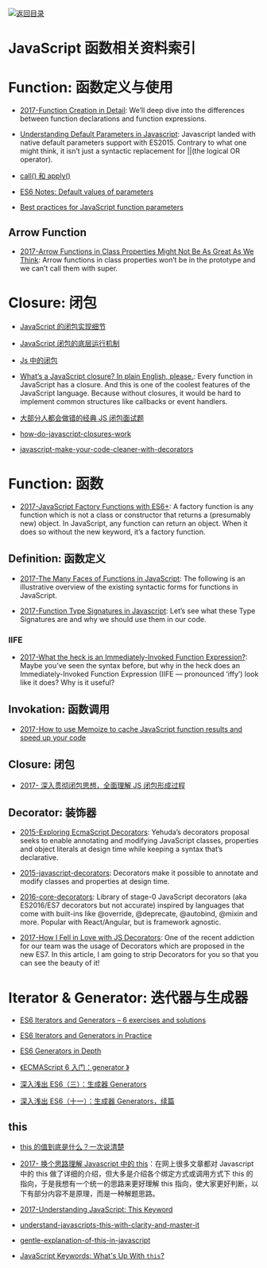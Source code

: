 [![返回目录](https://parg.co/UGo)](https://github.com/wxyyxc1992/Awesome-Links) 


# JavaScript 函数相关资料索引

# Function: 函数定义与使用

* [2017-Function Creation in Detail](https://parg.co/U5f): We’ll deep dive into the differences between function declarations and function expressions.

- [Understanding Default Parameters in Javascript](https://parg.co/Urp): Javascript landed with native default parameters support with ES2015. Contrary to what one might think, it isn’t just a syntactic replacement for ||(the logical OR operator).

- [call() 和 apply()](https://zhuanlan.zhihu.com/p/24465043)

- [ES6 Notes: Default values of parameters](https://parg.co/UpD)

- [Best practices for JavaScript function parameters](http://codeutopia.net/blog/2016/11/24/best-practices-for-javascript-function-parameters/)

## Arrow Function

* [2017-Arrow Functions in Class Properties Might Not Be As Great As We Think](https://parg.co/U5R): Arrow functions in class properties won’t be in the prototype and we can’t call them with super.

# Closure: 闭包

* [JavaScript 的闭包实现细节](https://zhuanlan.zhihu.com/p/25296587)

* [JavaScript 闭包的底层运行机制](http://www.tuicool.com/articles/NVBrMvU)

* [Js 中的闭包](https://zhuanlan.zhihu.com/p/24432678)

* [What’s a JavaScript closure? In plain English, please.](http://6me.us/PxYRL): Every function in JavaScript has a closure. And this is one of the coolest features of the JavaScript language. Because without closures, it would be hard to implement common structures like callbacks or event handlers.

- [大部分人都会做错的经典 JS 闭包面试题](http://www.cnblogs.com/xxcanghai/p/4991870.html)

- [how-do-javascript-closures-work](http://stackoverflow.com/questions/111102/how-do-javascript-closures-work)

- [javascript-make-your-code-cleaner-with-decorators](https://medium.com/front-end-hacking/javascript-make-your-code-cleaner-with-decorators-d34fc72af947)

# Function: 函数

* [2017-JavaScript Factory Functions with ES6+](https://parg.co/bay): A factory function is any function which is not a class or constructor that returns a (presumably new) object. In JavaScript, any function can return an object. When it does so without the new keyword, it’s a factory function.

## Definition: 函数定义

* [2017-The Many Faces of Functions in JavaScript](https://parg.co/bgS): The following is an illustrative overview of the existing syntactic forms for functions in JavaScript.

* [2017-Function Type Signatures in Javascript](https://parg.co/bgK): Let’s see what these Type Signatures are and why we should use them in our code.

### IIFE

* [2017-What the heck is an Immediately-Invoked Function Expression?](https://parg.co/bLr): Maybe you’ve seen the syntax before, but why in the heck does an Immediately-Invoked Function Expression (IIFE — pronounced ‘iffy’) look like it does? Why is it useful?

## Invokation: 函数调用

* [2017-How to use Memoize to cache JavaScript function results and speed up your code](https://parg.co/bgc)

## Closure: 闭包

* [2017- 深入贯彻闭包思想，全面理解 JS 闭包形成过程](https://segmentfault.com/a/1190000009886713)

## Decorator: 装饰器

* [2015-Exploring EcmaScript Decorators](https://medium.com/google-developers/exploring-es7-decorators-76ecb65fb841#.itxdgmcv4): Yehuda’s decorators proposal seeks to enable annotating and modifying JavaScript classes, properties and object literals at design time while keeping a syntax that’s declarative.

* [2015-javascript-decorators](https://github.com/wycats/javascript-decorators): Decorators make it possible to annotate and modify classes and properties at design time.

* [2016-core-decorators](https://github.com/jayphelps/core-decorators.js): Library of stage-0 JavaScript decorators (aka ES2016/ES7 decorators but not accurate) inspired by languages that come with built-ins like @override, @deprecate, @autobind, @mixin and more. Popular with React/Angular, but is framework agnostic.

* [2017-How I Fell in Love with JS Decorators](https://cabbageapps.com/fell-love-js-decorators): One of the recent addiction for our team was the usage of Decorators which are proposed in the new ES7. In this article, I am going to strip Decorators for you so that you can see the beauty of it!

# Iterator & Generator: 迭代器与生成器

* [ES6 Iterators and Generators – 6 exercises and solutions](http://www.zsoltnagy.eu/es6-iterators-and-generators-6-exercises-and-solutions/)

* [ES6 Iterators and Generators in Practice](http://www.zsoltnagy.eu/es6-iterators-and-generators-in-practice/)

* [ES6 Generators in Depth](https://ponyfoo.com/articles/es6-generators-in-depth)

* [《ECMAScript 6 入门：generator 》](http://es6.ruanyifeng.com/#docs/generator)

* [深入浅出 ES6（三）：生成器 Generators](http://www.infoq.com/cn/articles/es6-in-depth-generators)

* [深入浅出 ES6（十一）：生成器 Generators，续篇](http://www.infoq.com/cn/articles/es6-in-depth-generators-continued)

## this

* [this 的值到底是什么？一次说清楚](https://zhuanlan.zhihu.com/p/23804247)

* [2017- 换个思路理解 Javascript 中的 this](https://parg.co/bgo)：在网上很多文章都对 Javascript 中的 this 做了详细的介绍，但大多是介绍各个绑定方式或调用方式下 this 的指向，于是我想有一个统一的思路来更好理解 this 指向，使大家更好判断，以下有部分内容不是原理，而是一种解题思路。

* [2017-Understanding JavaScript: This Keyword](https://parg.co/bg0)

* [understand-javascripts-this-with-clarity-and-master-it](http://javascriptissexy.com/understand-javascripts-this-with-clarity-and-master-it/)

- [gentle-explanation-of-this-in-javascript](http://rainsoft.io/gentle-explanation-of-this-in-javascript/)

* [JavaScript Keywords: What's Up With `this`?](http://jakewiesler.com/javascript-keywords-whats-up-with-this/)
